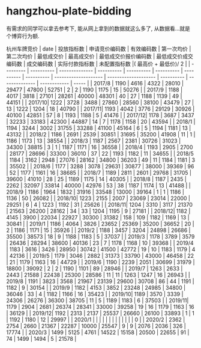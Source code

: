 # hangzhou-plate-bidding
有需求的同学可以拿去参考下, 能从网上拿到的数据就这么多了, 从数据看...就是个博弈行为额.

杭州车牌竞价
| date      | 投放指标数 | 申请竞价编码数 | 有效编码数 | 第一次均价 | 第二次均价 | 最低成交价 | 最高成交价 | 最低成交价报价编码数 | 最低成交价成交编码数 | 成交编码数 | 实际付款指标数 | 未配置指标数 |( 最高价 + 最低价)/ 2  |
| --------- | ---------- | -------------- | ---------- | ---------- | ---------- | ---------- | ---------- | -------------------- | -------------------- | ---------- | -------------- | ------------ | ----- |
| 2017/8 | 1190       | 4616           | 4322       | 28010      | 29477      | 47800      | 52751      | 2                    | 2                    | 1190       | 1175           | 15           | 50276 |
| 2017/9 | 1188       | 4017           | 3818       | 27101      | 28261      | 40000      | 48301      | 40                   | 27                   | 1188       | 1139           | 49           | 44151 |
| 2017/10| 1222       | 3728           | 3488       | 27860      | 28560      | 38100      | 43479      | 27                   | 13                   | 1222       | 1204           | 18           | 40790 |
| 2017/11| 1193       | 4042           | 3776       | 29129      | 30926      | 40100      | 42851      | 57                   | 8                    | 1193       | 1188           | 5            | 41476 |
| 2017/12| 1178       | 3687           | 3437       | 32233      | 33183      | 42300      | 44887      | 14                   | 7                    | 1178       | 1158           | 20           | 43594 |
| 2018/1 | 1194       | 3244           | 3002       | 31755      | 33288      | 41100      | 45164      | 6                    | 5                    | 1194       | 1181           | 13           | 43132 |
| 2018/2 | 1186       | 2691           | 2539       | 30851      | 31695      | 35200      | 41908      | 11                   | 1                    | 1186       | 1173           | 13           | 38554 |
| 2018/3 | 1187       | 2567           | 2381       | 30726      | 31023      | 34300      | 38815      | 3                    | 1                    | 1187       | 1171           | 16           | 36558 |
| 2018/4 | 1193       | 2905           | 2700       | 28177      | 28696      | 33300      | 36010      | 37                   | 22                   | 1193       | 1182           | 11           | 34655 |
| 2018/5 | 1184       | 3162           | 2948       | 27076      | 28162      | 34800      | 36203      | 49                   | 11                   | 1184       | 1181           | 3            | 35502 |
| 2018/6 | 1177       | 3288           | 3078       | 29631      | 30877      | 38000      | 39369      | 96                   | 52                   | 1177       | 1161           | 16           | 38685 |
| 2018/7 | 1189       | 2811           | 2601       | 29768      | 31705      | 39600      | 41010      | 28                   | 25                   | 1189       | 1175           | 14           | 40305 |
| 2018/8 | 1187       | 2435           | 2262       | 32097      | 33814      | 40000      | 42976      | 53                   | 38                   | 1187       | 1174           | 13           | 41488 |
| 2018/9 | 1186       | 1964           | 1832       | 31916      | 33548      | 13000      | 39164      | 1                    | 1                    | 1186       | 1136           | 50           | 26082 |
| 2018/10| 1223       | 2155           | 2007       | 23069      | 23014      | 22000      | 29251      | 6                    | 4                    | 1223       | 1192           | 31           | 25626 |
| 2018/11| 1204       | 3310           | 3117       | 21370      | 21563      | 26200      | 28162      | 34                   | 33                   | 1204       | 1195           | 9            | 27181 |
| 2018/12| 1182       | 4145           | 3900       | 22034      | 22927      | 30300      | 31382      | 158                  | 109                  | 1182       | 1169           | 13           | 30841 |
| 2019/1 | 1186       | 4064           | 3826       | 23652      | 25369      | 35200      | 36652      | 20                   | 2                    | 1186       | 1171           | 15           | 35926 |
| 2019/2 | 1188       | 3457           | 3204       | 24898      | 26686      | 35500      | 38573      | 18                   | 9                    | 1188       | 1183           | 5            | 37037 |
| 2019/3 | 1178       | 3789           | 3579       | 26436      | 28294      | 38600      | 40136      | 23                   | 7                    | 1178       | 1168           | 10           | 39368 |
| 2019/4 | 1183       | 3616           | 3426       | 28950      | 30742      | 41500      | 42772      | 19                   | 10                   | 1183       | 1179           | 4            | 42136 |
| 2019/5 | 1179       | 3046           | 2882       | 31373      | 33790      | 43000      | 46458      | 22                   | 21                   | 1179       | 1163           | 16           | 44729 |
| 2019/6 | 1190       | 2239           | 2051       | 30699      | 31979      | 18800      | 39092      | 2                    | 2                    | 1190       | 1101           | 89           | 28946 |
| 2019/7 | 1263       | 2633           | 2443       | 21588      | 22438      | 25300      | 28586      | 11                   | 11                   | 1263       | 1247           | 16           | 26943 |
| 2019/8 | 1191       | 3823           | 3568       | 21967      | 23139      | 29600      | 30708      | 86                   | 44                   | 1191       | 1182           | 9            | 30154 |
| 2019/9 | 1182       | 4153           | 3852       | 23248      | 24985      | 34800      | 36046      | 33                   | 4                    | 1182       | 1166           | 16           | 35423 |
| 2019/10| 1189       | 3570           | 3339       | 24306      | 26276      | 36300      | 38705      | 11                   | 5                    | 1189       | 1183           | 6            | 37503 |
| 2019/11| 1179       | 2904           | 2681       | 26374      | 28341      | 33000      | 39258      | 19                   | 16                   | 1179       | 1163           | 16           | 36129 |
| 2019/12| 1192       | 2313           | 2137       | 25537      | 26660      | 26100      | 33893      | 1                    | 1                    | 1192       | 1180           | 12           | 29997 |
| 2020/1 |            |                |            |            |            |            |            |                      |                      |            |                |              | 0     |
| 2020/2 | 2362       | 2754           | 2660       | 21367      | 22287      | 10000      | 25547      | 9                    | 9                    | 2076       | 2036           | 326          | 17774 |
| 2020/3 | 1499       | 5125           | 4761       | 14522      | 15158      | 20500      | 22655      | 91                   | 74                   | 1499       | 1494           | 5            | 21578 |
